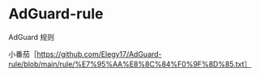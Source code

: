 # AdGuard-rule
AdGuard 规则

小番茄［https://github.com/Elegy17/AdGuard-rule/blob/main/rule/%E7%95%AA%E8%8C%84%F0%9F%8D%85.txt］
